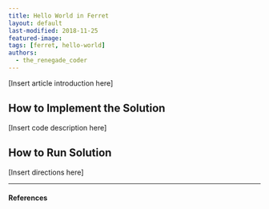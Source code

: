 ```yaml
---
title: Hello World in Ferret
layout: default
last-modified: 2018-11-25
featured-image:
tags: [ferret, hello-world]
authors:
  - the_renegade_coder
---
```


[Insert article introduction here]

## How to Implement the Solution

[Insert code description here]

## How to Run Solution

[Insert directions here]

---

#### References

[^1]: [some IEEE reference]
